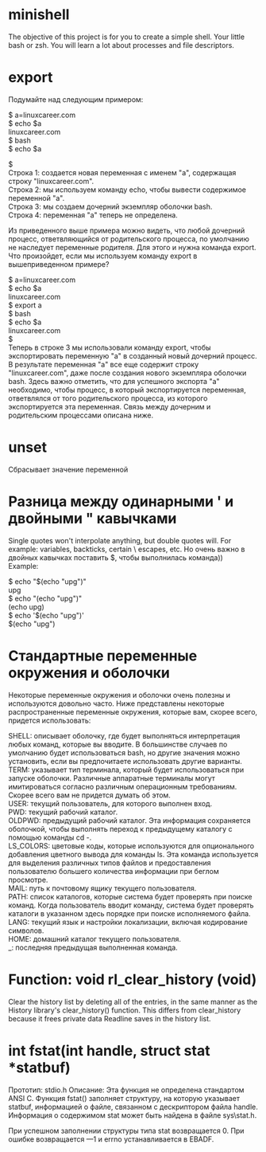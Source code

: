 # minishell
 The objective of this project is for you to create a simple shell. Your little bash or zsh. You will learn a lot about processes and file descriptors.
# export
Подумайте над следующим примером:

$ a=linuxcareer.com  
$ echo $a  
linuxcareer.com  
$ bash  
$ echo $a  

$  
Строка 1: создается новая переменная с именем "a", содержащая строку "linuxcareer.com".  
Строка 2: мы используем команду echo, чтобы вывести содержимое переменной "a".  
Строка 3: мы создаем дочерний экземпляр оболочки bash.  
Строка 4: переменная "a" теперь не определена.  

Из приведенного выше примера можно видеть, что любой дочерний процесс, ответвляющийся от родительского процесса, по умолчанию не наследует переменные родителя. Для этого и нужна команда export. Что произойдет, если мы используем команду export в вышеприведенном примере?

$ a=linuxcareer.com  
$ echo $a  
linuxcareer.com  
$ export a  
$ bash  
$ echo $a  
linuxcareer.com  
$  
Теперь в строке 3 мы использовали команду export, чтобы экспортировать переменную "a" в созданный новый дочерний процесс. В результате переменная "a" все еще содержит строку "linuxcareer.com", даже после создания нового экземпляра оболочки bash. Здесь важно отметить, что для успешного экспорта "a" необходимо, чтобы процесс, в который экспортируется переменная, ответвлялся от того родительского процесса, из которого экспортируется эта переменная. Связь между дочерним и родительским процессами описана ниже.
 # unset
 Сбрасывает значение переменной  
 
# Разница между одинарными ' и двойными " кавычками
Single quotes won't interpolate anything, but double quotes will. For example: variables, backticks, certain \ escapes, etc.
Но очень важно в двойных кавычках поставить $, чтобы выполнилась команда))  
Example:  

$ echo "$(echo "upg")"  
upg  
$ echo "(echo "upg")"  
(echo upg)  
$ echo '$(echo "upg")'  
$(echo "upg")  

# Стандартные переменные окружения и оболочки
Некоторые переменные окружения и оболочки очень полезны и используются довольно часто. Ниже представлены некоторые распространенные переменные окружения, которые вам, скорее всего, придется использовать:  

SHELL: описывает оболочку, где будет выполняться интерпретация любых команд, которые вы вводите. В большинстве случаев по умолчанию будет использоваться bash, но другие значения можно установить, если вы предпочитаете использовать другие варианты.  
TERM: указывает тип терминала, который будет использоваться при запуске оболочки. Различные аппаратные терминалы могут имитироваться согласно различным операционным требованиям. Скорее всего вам не придется думать об этом.  
USER: текущий пользователь, для которого выполнен вход.  
PWD: текущий рабочий каталог.  
OLDPWD: предыдущий рабочий каталог. Эта информация сохраняется оболочкой, чтобы выполнять переход к предыдущему каталогу с помощью команды cd -.  
LS_COLORS: цветовые коды, которые используются для опционального добавления цветного вывода для команды ls. Эта команда используется для выделения различных типов файлов и предоставления пользователю большего количества информации при беглом просмотре.  
MAIL: путь к почтовому ящику текущего пользователя.  
PATH: список каталогов, которые система будет проверять при поиске команд. Когда пользователь вводит команду, система будет проверять каталоги в указанном здесь порядке при поиске исполняемого файла.  
LANG: текущий язык и настройки локализации, включая кодирование символов.  
HOME: домашний каталог текущего пользователя.  
_: последняя предыдущая выполненная команда.  

# Function: void rl_clear_history (void)
Clear the history list by deleting all of the entries, in the same manner as the History library's clear_history() function. This differs from clear_history because it frees private data Readline saves in the history list.  
# int fstat(int handle, struct stat *statbuf)
Прототип: 
stdio.h
Описание: 
Эта функция не определена стандартом ANSI С. Функция fstat() заполняет структуру, на кото­рую указывает statbuf, информацией о файле, связанном с дескриптором файла handle. Инфор­мация о содержимом stat может быть найдена в файле sys\stat.h.

При успешном заполнении структуры типа stat возвращается 0. При ошибке возвращается —1 и errno устанавливается в EBADF.  
